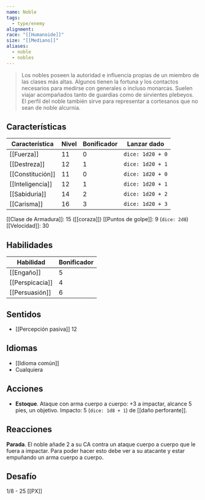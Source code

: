 ```yaml
---
name: Noble
tags:
  - type/enemy
alignment: 
race: "[[Humanoide]]"
size: "[[Mediano]]"
aliases:
  - noble
  - nobles
---
```

> Los nobles poseen la autoridad e influencia propias de un miembro de las clases más altas. Algunos tienen la fortuna y los contactos necesarios para medirse con generales o incluso monarcas. Suelen viajar acompañados tanto de guardias como de sirvientes plebeyos. El perfil del noble también sirve para representar a cortesanos que no sean de noble alcurnia.
## Características
| Característica | Nivel | Bonificador | Lanzar dado |
| ---- | ---- | ---- | ---- |
| [[Fuerza]] | 11 | 0 | `dice: 1d20 + 0` |
| [[Destreza]] | 12 | 1 | `dice: 1d20 + 1` |
| [[Constitución]] | 11 | 0 | `dice: 1d20 + 0` |
| [[Inteligencia]] | 12 | 1 | `dice: 1d20 + 1` |
| [[Sabiduría]] | 14 | 2 | `dice: 1d20 + 2` |
| [[Carisma]] | 16 | 3 | `dice: 1d20 + 3` |

[[Clase de Armadura]]: 15 ([[coraza]])
[[Puntos de golpe]]: 9 (`dice: 2d8`)
[[Velocidad]]: 30
## Habilidades
| Habilidad | Bonificador |
| ---- | ---- |
| [[Engaño]] | 5 |
| [[Perspicacia]] | 4 |
| [[Persuasión]] | 6 |
## Sentidos
- [[Percepción pasiva]] 12

## Idiomas
- [[Idioma común]]
- Cualquiera

## Acciones
- **Estoque**. Ataque con arma cuerpo a cuerpo: +3 a impactar, alcance 5 pies, un objetivo. Impacto: 5 (`dice: 1d8 + 1`) de [[daño perforante]].

## Reacciones
**Parada**. El noble añade 2 a su CA contra un ataque cuerpo a cuerpo que le fuera a impactar. Para poder hacer esto debe ver a su atacante y estar empuñando un arma cuerpo a cuerpo.
## Desafío
1/8 - 25 [[PX]]
